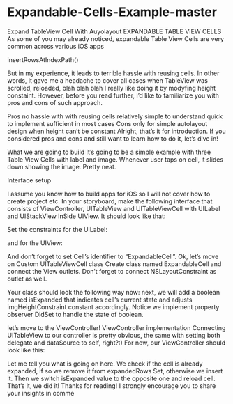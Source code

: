 # Expandable-Cells-Example-master
Expand TableView Cell With Auyolayout
EXPANDABLE TABLE VIEW CELLS
As some of you may already noticed, expandable Table View Cells are very common across various iOS apps

insertRowsAtIndexPath()


But in my experience, it leads to terrible hassle with reusing cells. In other words, it gave me a headache to cover all cases when TableView was scrolled, reloaded, blah blah blah
I really like doing it by modyfing height constaint. However, before you read further, I’d like to familiarize you with pros and cons of such approach.


Pros
       no hassle with with reusing cells
       relatively simple to understand
       quick to implement
       sufficient in most cases
Cons
       only for simple autolayout design
       when height can’t be constant
       Alright, that’s it for introduction. If you considered pros and cons and still want to learn how to do it, let’s dive in!

What we are going to build
       It’s going to be a simple example with three Table View Cells with label and image. Whenever user taps on cell, it slides down showing the image. Pretty neat.






Interface setup

I assume you know how to build apps for iOS so I will not cover how to create project etc.
In your storyboard, make the following interface that consists of ViewController, UITableView and UITableViewCell with UILabel and UIStackView InSide UIView. 
It should look like that:


Set the constraints for the UILabel:


and for the UIView:


And don’t forget to set Cell’s identifier to “ExpandableCell”. Ok, let’s move on
Custom UITableViewCell class
Create class named ExpandableCell and connect the View outlets. Don’t forget to connect NSLayoutConstraint as outlet as well.



Your class should look the following way now:
next, we will add a boolean named isExpanded that indicates cell’s current state and adjusts imgHeightConstraint constant accordingly. Notice we implement property observer DidSet to handle the state of boolean.



let’s move to the ViewController!
ViewController implementation
Connecting UITableView to our controller is pretty obvious, the same with  setting both delegate and dataSource to self, right?:)
For now, our ViewController should look like this:



 Let me tell you what is going on here.
We check if the cell is already expanded, if so we remove it from expandedRows Set, otherwise we insert it.  Then we switch isExpanded value to the opposite one and reload cell.
That’s it, we did it!
Thanks for reading!
I strongly encourage you to share your insights in comme
